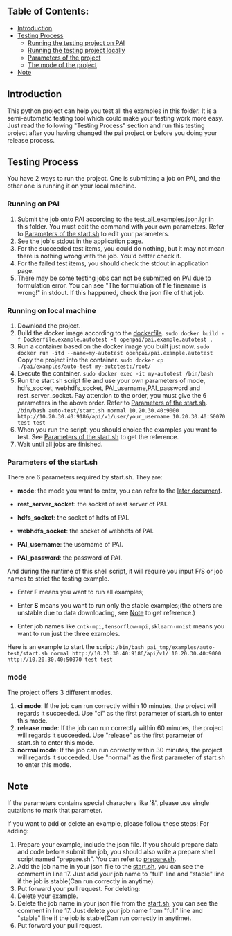 ## Table of Contents:
- [Introduction](#Introduction)
- [Testing Process](#Testing_Process)
  - [Running the testing project on PAI](#Running_on_PAI)
  - [Running the testing project locally](#Running_on_local_machine)
  - [Parameters of the project](#Parameters_of_the_start.sh)
  - [The mode of the project](#mode)
- [Note](#Note)

## Introduction <a name="Introduction"></a>
This python project can help you test all the examples in this folder. 
It is a semi-automatic testing tool which could make your testing work more easy.
Just read the following "Testing Process" section and run this testing project after you having changed the pai project or before you doing your release process. 
## Testing Process <a name="Testing_Process"></a>
You have 2 ways to run the project. 
One is submitting a job on PAI, and the other one is running it on your local machine.
### Running on PAI <a name="Running_on_PAI"></a>
1. Submit the job onto PAI according to the [test_all_examples.json.igr](https://github.com/Microsoft/pai/blob/master/examples/auto-test/test_all_examples.json.igr) in this folder.
You must edit the command with your own parameters. Refer to [Parameters of the start.sh](#Parameters_of_the_start.sh) to edit your parameters.
2. See the job's stdout in the application page.
3. For the succeeded test items, you could do nothing, but it may not mean there is nothing wrong with the job. You'd better check it.
4. For the failed test items, you should check the stdout in application page.
5. There may be some testing jobs can not be submitted on PAI due to formulation error. You can see "The formulation of file finename is wrong!" in stdout. If this happened, check the json file of that job.
### Running on local machine <a name="Running_on_local_machine"></a>
1. Download the project.
2. Build the docker image according to the [dockerfile](https://github.com/Microsoft/pai/blob/master/examples/auto-test/Dockerfile.example.autotest).
`sudo docker build -f Dockerfile.example.autotest -t openpai/pai.example.autotest .`
3. Run a container based on the docker image you built just now.
`sudo docker run -itd --name=my-autotest openpai/pai.example.autotest`
Copy the project into the container.
`sudo docker cp ./pai/examples/auto-test my-autotest:/root/`
4. Execute the container. `sudo docker exec -it my-autotest /bin/bash`
5. Run the start.sh script file and use your own parameters of mode, hdfs_socket, webhdfs_socket, PAI_username,PAI_password and rest_server_socket.
Pay attention to the order, you must give the 6 parameters in the above order. Refer to [Parameters of the start.sh](#Parameters_of_the_start.sh).
`/bin/bash auto-test/start.sh normal 10.20.30.40:9000 http://10.20.30.40:9186/api/v1/user/your_username 10.20.30.40:50070 test test`
6. When you run the script, you should choice the examples you want to test.
See [Parameters of the start.sh](#Parameters_of_the_start.sh) to get the reference.
7. Wait until all jobs are finished.
### Parameters of the start.sh <a name="Parameters_of_the_start.sh"></a>
There are 6 parameters required by start.sh. They are:

- **mode**: the mode you want to enter, you can refer to the [later document](#mode).

- **rest_server_socket**: the socket of rest server of PAI.

- **hdfs_socket**: the socket of hdfs of PAI.

- **webhdfs_socket**: the socket of webhdfs of PAI.

- **PAI_username**: the username of PAI.

- **PAI_password**: the password of PAI.

And during the runtime of this shell script, it will require you input F/S or job names to strict the testing example.

- Enter **F** means you want to run all examples;

- Enter **S** means you want to run only the stable examples;(the others are unstable due to data downloading, see [Note](#Note) to get reference.)

- Enter job names like `cntk-mpi,tensorflow-mpi,sklearn-mnist` means you want to run just the three examples.

Here is an example to start the script: `/bin/bash pai_tmp/examples/auto-test/start.sh normal http://10.20.30.40:9186/api/v1/ 10.20.30.40:9000 http://10.20.30.40:50070 test test`
### mode <a name="mode"></a>
The project offers 3 different modes.
1. **ci mode**: If the job can run correctly within 10 minutes, the project will regards it succeeded.
Use "ci" as the first parameter of start.sh to enter this mode.
2. **release mode**: If the job can run correctly within 60 minutes, the project will regards it succeeded.
Use "release" as the first parameter of start.sh to enter this mode.
3. **normal mode**: If the job can run correctly within 30 minutes, the project will regards it succeeded.
Use "normal" as the first parameter of start.sh to enter this mode.
## Note <a name="Note"></a>
If the parameters contains special characters like '&', please use single qutations to mark that parameter.

If you want to add or delete an example, please follow these steps:
For adding:
1. Prepare your example, include the json file. If you should prepare data and code before submit the job, you should also write a prepare shell script named "prepare.sh". You can refer to [prepare.sh](https://github.com/Microsoft/pai/blob/master/examples/tensorflow/prepare.sh).
2. Add the job name in your json file to the [start.sh](./start.sh), you can see the comment in line 17. Just add your job name to "full" line and "stable" line if the job is stable(Can run correctly in anytime).
3. Put forward your pull request.
For deleting:
1. Delete your example.
2. Delete the job name in your json file from the [start.sh](./start.sh), you can see the comment in line 17. Just delete your job name from "full" line and "stable" line if the job is stable(Can run correctly in anytime).
3. Put forward your pull request.
